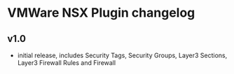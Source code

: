 # VMWare NSX Plugin changelog

## v1.0

- initial release, includes Security Tags, Security Groups, Layer3 Sections, Layer3 Firewall Rules and Firewall
